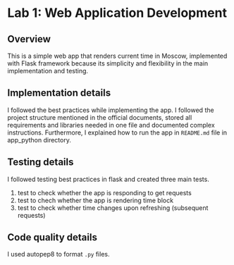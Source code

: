 # Lab 1: Web Application Development

## Overview

This is a simple web app that renders current time in Moscow, implemented with Flask framework because its simplicity and flexibility in the main implementation and testing.

## Implementation details

I followed the best practices while implementing the app. I followed the project structure mentioned in the official documents, stored all requirements and libraries needed in one file and documented complex instructions. Furthermore, I explained how to run the app in `README.md` file in app_python directory.

## Testing details

I followed testing best practices in flask and created three main tests. 

1. test to check whether the app is responding to get requests
2. test to chech whether the app is rendering time block 
3. test to check whether time changes upon refreshing (subsequent requests)


## Code quality details
I used autopep8 to format `.py` files.
